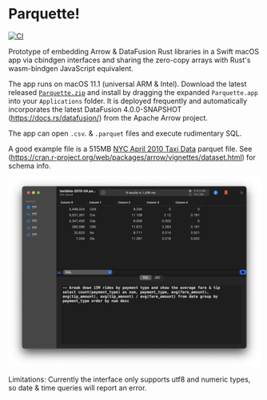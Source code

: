 # Parquette!
[![CI](https://github.com/parquette/parquette/workflows/CI/badge.svg)](https://github.com/parquette/parquette/actions)

Prototype of embedding Arrow & DataFusion Rust libraries in a Swift macOS app via cbindgen interfaces and sharing the zero-copy arrays with Rust's wasm-bindgen JavaScript equivalent.

The app runs on macOS 11.1 (universal ARM & Intel). Download the latest released [`Parquette.zip`](https://github.com/parquette/Parquette/releases/latest/download/Parquette.zip) and install by dragging the expanded `Parquette.app` into your `Applications` folder. It is deployed frequently and automatically incorporates the latest DataFusion 4.0.0-SNAPSHOT (https://docs.rs/datafusion/) from the Apache Arrow project.

The app can open `.csv`. & `.parquet` files and execute rudimentary SQL. 

A good example file is a 515MB [NYC April 2010 Taxi Data](https://ursa-labs-taxi-data.s3.us-east-2.amazonaws.com/2010/04/data.parquet) parquet file. See (https://cran.r-project.org/web/packages/arrow/vignettes/dataset.html) for schema info.

![Screenshot](screenshot.png "Scren shot")

Limitations: Currently the interface only supports utf8 and numeric types, so date & time queries will report an error.





